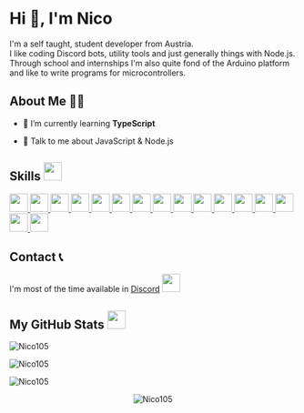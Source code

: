 # Hi 👋, I'm Nico

I'm a self taught, student developer from Austria.  
I like coding Discord bots, utility tools and just generally things with Node.js.  
Through school and internships I'm also quite fond of the Arduino platform and like to write programs for microcontrollers.

## About Me 👨‍💻

-   🌱 I’m currently learning **TypeScript**

-   💬 Talk to me about JavaScript & Node.js

<h2> Skills <img src = "https://media2.giphy.com/media/QssGEmpkyEOhBCb7e1/giphy.gif?cid=ecf05e47a0n3gi1bfqntqmob8g9aid1oyj2wr3ds3mg700bl&rid=giphy.gif" width = 32> </h2>
<a href = https://github.com/Nico105?tab=repositories&q=&type=&language=javascript&sort= > <img width = '32px' src = 'https://raw.githubusercontent.com/rahulbanerjee26/githubAboutMeGenerator/main/icons/javascript.svg'> </a>
<a href = https://github.com/Nico105?tab=repositories&q=&type=&language=csharp&sort= > <img width = '32px' src = 'https://raw.githubusercontent.com/rahulbanerjee26/githubAboutMeGenerator/main/icons/csharp.svg'> </a>
<a href = https://github.com/Nico105?tab=repositories&q=&type=&language=html&sort= > <img width = '32px' src = 'https://raw.githubusercontent.com/rahulbanerjee26/githubAboutMeGenerator/main/icons/html.svg'> </a>
<a href = https://github.com/Nico105?tab=repositories&q=&type=&language=css&sort= > <img width = '32px' src = 'https://raw.githubusercontent.com/rahulbanerjee26/githubAboutMeGenerator/main/icons/css.svg'> </a>
<a href = https://github.com/Nico105?tab=repositories&q=&type=&language=nodejs&sort= > <img width = '32px' src = 'https://raw.githubusercontent.com/rahulbanerjee26/githubAboutMeGenerator/main/icons/nodejs.svg'> </a>
<a href = https://github.com/Nico105?tab=repositories&q=&type=&language=mongodb&sort= > <img width = '32px' src = 'https://raw.githubusercontent.com/rahulbanerjee26/githubAboutMeGenerator/main/icons/mongodb.svg'> </a>
<a href = https://github.com/Nico105?tab=repositories&q=&type=&language=sqlite&sort= > <img width = '32px' src = 'https://raw.githubusercontent.com/rahulbanerjee26/githubAboutMeGenerator/main/icons/sqlite.svg'> </a>
<a href = https://github.com/Nico105?tab=repositories&q=&type=&language=mysql&sort= > <img width = '32px' src = 'https://raw.githubusercontent.com/rahulbanerjee26/githubAboutMeGenerator/main/icons/mysql.svg'> </a>
<a href = https://github.com/Nico105?tab=repositories&q=&type=&language=mariadb&sort= > <img width = '32px' src = 'https://raw.githubusercontent.com/rahulbanerjee26/githubAboutMeGenerator/main/icons/mariadb.svg'> </a>
<a href = https://github.com/Nico105?tab=repositories&q=&type=&language=stack-overflow&sort= > <img width = '32px' src = 'https://raw.githubusercontent.com/rahulbanerjee26/githubAboutMeGenerator/main/icons/stack-overflow.svg'> </a>
<a href = https://github.com/Nico105?tab=repositories&q=&type=&language=postman&sort= > <img width = '32px' src = 'https://raw.githubusercontent.com/rahulbanerjee26/githubAboutMeGenerator/main/icons/postman.svg'> </a>
<a href = https://github.com/Nico105?tab=repositories&q=&type=&language=git&sort= > <img width = '32px' src = 'https://raw.githubusercontent.com/rahulbanerjee26/githubAboutMeGenerator/main/icons/git.svg'> </a>
<a href = https://github.com/Nico105?tab=repositories&q=&type=&language=illustrator&sort= > <img width = '32px' src = 'https://raw.githubusercontent.com/rahulbanerjee26/githubAboutMeGenerator/main/icons/illustrator.svg'> </a>
<a href = https://github.com/Nico105?tab=repositories&q=&type=&language=photoshop&sort= > <img width = '32px' src = 'https://raw.githubusercontent.com/rahulbanerjee26/githubAboutMeGenerator/main/icons/photoshop.svg'> </a>
<a href = https://github.com/Nico105?tab=repositories&q=&type=&language=solidworks&sort= > <img width = '32px' src = 'https://raw.githubusercontent.com/rahulbanerjee26/githubAboutMeGenerator/main/icons/solidworks.svg'> </a>
<a href = https://github.com/?tab=repositories&q=&type=&language=arduino&sort= > <img width = '32px' src = 'https://raw.githubusercontent.com/rahulbanerjee26/githubAboutMeGenerator/main/icons/arduino.svg'> </a>

## Contact 📞

I'm most of the time available in [Discord](https://discordapp.com/users/391243477058584588) <img width ='32px' src ='https://raw.githubusercontent.com/rahulbanerjee26/githubAboutMeGenerator/main/icons/discord.svg'> </a>

<h2> My GitHub Stats <img src='https://media1.giphy.com/media/du3J3cXyzhj75IOgvA/giphy.gif?cid=ecf05e47x2g034i9pzwtzzsd3xgg2w9nr94t4tflbbgo3008&rid=giphy.gif' width=32> </h2>

![Nico105](https://github-readme-stats-nico105.vercel.app/api?username=nico105&count_private=true&show_icons=true&theme=tokyonight&title_color=ff7700&include_all_commits=true&show=reviews,prs_merged,prs_merged_percentage)

![Nico105](https://github-readme-stats-nico105.vercel.app/api/top-langs/?username=Nico105&&theme=tokyonight&title_color=ff7700&layout=donut)

![Nico105](https://github-readme-streak-stats.herokuapp.com?user=nico105&theme=tokyonight)

 <p align="center">
   <img src="https://github-readme-activity-graph.vercel.app/graph?username=Nico105&custom_title=Nico's%20Contribution%20Graph&theme=tokyo-night&count-private=true" alt="Nico105"  />
